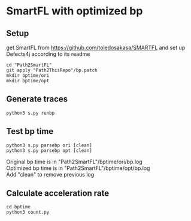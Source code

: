 # SmartFL with optimized bp

## Setup
get SmartFL from https://github.com/toledosakasa/SMARTFL and set up Defects4j according to its readme

```
cd "Path2SmartFL"
git apply "Path2ThisRepo"/bp.patch
mkdir bptime/ori
mkdir bptime/opt
```

## Generate traces
```
python3 s.py runbp
```

## Test bp time
```
python3 s.py parsebp ori [clean]
python3 s.py parsebp opt [clean]
```

Original bp time is in "Path2SmartFL"/bptime/ori/bp.log  
Optimized bp time is in "Path2SmartFL"/bptime/opt/bp.log  
Add "clean" to remove previous log

## Calculate acceleration rate
```
cd bptime
python3 count.py
```